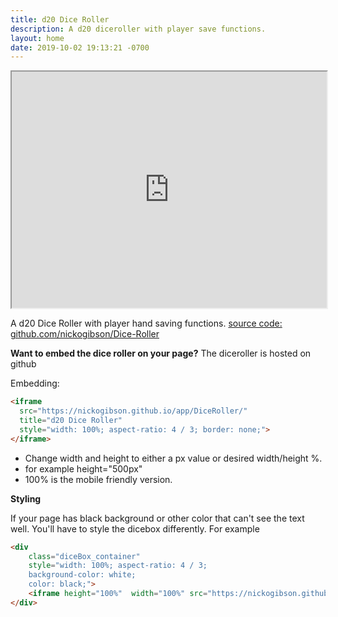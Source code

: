 ```yaml
---
title: d20 Dice Roller
description: A d20 diceroller with player save functions.
layout: home
date: 2019-10-02 19:13:21 -0700
---
```



<div 
	class="diceBox_container" 
	style="width: 100%; aspect-ratio: 4 / 3; background-color: #FFFFFF;">
	<iframe height="100%"  width="100%" src="https://nickogibson.github.io/app/DiceRoller/" title="d20 Dice Roller"></iframe>
</div>

A d20 Dice Roller with player hand saving functions.
[source code: github.com/nickogibson/Dice-Roller](https://github.com/nickogibson/Dice-Roller)

**Want to embed the dice roller on your page?**
The diceroller is hosted on github

Embedding:
```html 
<iframe 
  src="https://nickogibson.github.io/app/DiceRoller/" 
  title="d20 Dice Roller" 
  style="width: 100%; aspect-ratio: 4 / 3; border: none;">
</iframe>
```

- Change width and height to either a px value or desired width/height %.
- for example height="500px"
- 100% is the mobile friendly version.

**Styling**

If your page has black background or other color that can't see the text well. You'll have to style the dicebox differently. For example

```html
<div 
	class="diceBox_container" 
	style="width: 100%; aspect-ratio: 4 / 3; 
	background-color: white;
	color: black;">
	<iframe height="100%"  width="100%" src="https://nickogibson.github.io/app/DiceRoller/" title="d20 Dice Roller" ></iframe>
</div>
```
